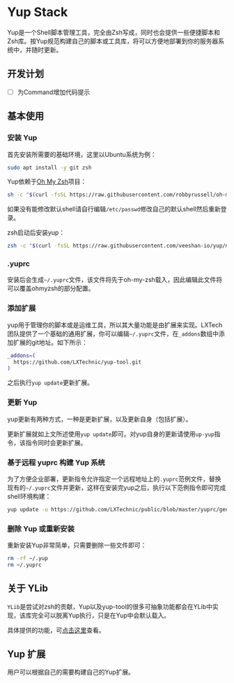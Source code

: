 # Yup Stack

Yup是一个Shell脚本管理工具，完全由Zsh写成，同时也会提供一些便捷脚本和Zsh库。按Yup规范构建自己的脚本或工具库，将可以方便地部署到你的服务器系统中，并随时更新。

## 开发计划

- [ ] 为Command增加代码提示

## 基本使用

### 安装 Yup

首先安装所需要的基础环境，这里以Ubuntu系统为例：

```bash
sudo apt install -y git zsh
```

Yup依赖于[Oh My Zsh](https://github.com/robbyrussell/oh-my-zsh)项目：

```bash
sh -c "$(curl -fsSL https://raw.githubusercontent.com/robbyrussell/oh-my-zsh/master/tools/install.sh)"
```

如果没有能修改默认shell请自行编辑```/etc/passwd```修改自己的默认shell然后重新登录。

zsh启动后安装yup：

```bash
zsh -c "$(curl -fsSL https://raw.githubusercontent.com/veeshan-io/yup/master/setup.zsh)"
```

### .yuprc

安装后会生成```~/.yuprc```文件，该文件将先于oh-my-zsh载入，因此编辑此文件将可以覆盖ohmyzsh的部分配置。

### 添加扩展

yup用于管理你的脚本或是运维工具，所以其大量功能是由扩展来实现。LXTech团队提供了一个基础的通用扩展，你可以编辑```~/.yuprc```文件，在```_addons```数组中添加扩展的git地址。如下所示：

```bash
_addons=(
  https://github.com/LXTechnic/yup-tool.git
)
```

之后执行```yup update```更新扩展。

### 更新 Yup

yup更新有两种方式，一种是更新扩展，以及更新自身（包括扩展）。

更新扩展就如上文所述使用```yup update```即可。对yup自身的更新请使用```up-yup```指令，该指令同时会更新扩展。

### 基于远程 yuprc 构建 Yup 系统

为了方便企业部署，更新指令允许指定一个远程地址上的```.yuprc```范例文件，替换现有的```~/.yuprc```文件并更新，这样在安装完yup之后，执行以下范例指令即可完成shell环境构建：

```bash
yup update -u https://github.com/LXTechnic/public/blob/master/yuprc/general.zsh
```

### 删除 Yup 或重新安装

重新安装Yup非常简单，只需要删除一些文件即可：

```bash
rm -rf ~/.yup
rm ~/.yuprc
```

## 关于 YLib

```YLib```是尝试对zsh的贡献，Yup以及yup-tool的很多可抽象功能都会在YLib中实现，该库完全可以脱离Yup执行，只是在Yup中会默认载入。

具体提供的功能，可[点击这里](https://github.com/veeshan-io/ylib)查看。

## Yup 扩展

用户可以根据自己的需要构建自己的Yup扩展。


